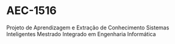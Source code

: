 # AEC-1516
Projeto de Aprendizagem e Extração de Conhecimento
Sistemas Inteligentes
Mestrado Integrado em Engenharia Informática
